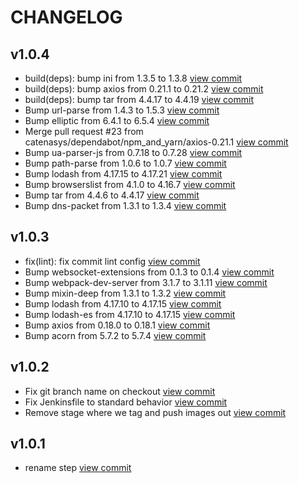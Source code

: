 # CHANGELOG

## v1.0.4

* build(deps): bump ini from 1.3.5 to 1.3.8 [view commit](https://github.com/catenasys/xo-demo/commit/13c64403bfbe7627c2fbd247c20effc64a3b0fe2)
* build(deps): bump axios from 0.21.1 to 0.21.2 [view commit](https://github.com/catenasys/xo-demo/commit/0d9a5bf4af7331eceac68ca77dffc9036e04f199)
* build(deps): bump tar from 4.4.17 to 4.4.19 [view commit](https://github.com/catenasys/xo-demo/commit/e5f287c1c97a1d9f1275d2335b5224e9209d5fbc)
* Bump url-parse from 1.4.3 to 1.5.3 [view commit](https://github.com/catenasys/xo-demo/commit/4499312bf7913e72ed94cef6e2fb3be353eabdcc)
* Bump elliptic from 6.4.1 to 6.5.4 [view commit](https://github.com/catenasys/xo-demo/commit/318e9d386a18ca6c6289e1325d03093efaf60639)
* Merge pull request #23 from catenasys/dependabot/npm_and_yarn/axios-0.21.1 [view commit](https://github.com/catenasys/xo-demo/commit/10dff537e33514627e0b481866b650dd04b6db5f)
* Bump ua-parser-js from 0.7.18 to 0.7.28 [view commit](https://github.com/catenasys/xo-demo/commit/ea9b3f357df4c9dee453035bb5cbdc8aaf4ba121)
* Bump path-parse from 1.0.6 to 1.0.7 [view commit](https://github.com/catenasys/xo-demo/commit/46e35fca00b3537b779b68fc4056c343258f09cd)
* Bump lodash from 4.17.15 to 4.17.21 [view commit](https://github.com/catenasys/xo-demo/commit/5a68ccb70cb760918c724f687c6dda0057001038)
* Bump browserslist from 4.1.0 to 4.16.7 [view commit](https://github.com/catenasys/xo-demo/commit/9447e93fd8842e3a29394a7fa74ca60a7f1058df)
* Bump tar from 4.4.6 to 4.4.17 [view commit](https://github.com/catenasys/xo-demo/commit/946b7d089e75ab71387812a7968f1f0a72106933)
* Bump dns-packet from 1.3.1 to 1.3.4 [view commit](https://github.com/catenasys/xo-demo/commit/09b32735eef6d07d7ea6df075210cbcc27e82ef1)

## v1.0.3

* fix(lint): fix commit lint config [view commit](https://github.com/catenasys/xo-demo/commit/a8e099b531e3d8d8b96abd806ee470729c5ee077)
* Bump websocket-extensions from 0.1.3 to 0.1.4 [view commit](https://github.com/catenasys/xo-demo/commit/ac1424307fdf9ca894380abbb42177504dbf1dca)
* Bump webpack-dev-server from 3.1.7 to 3.1.11 [view commit](https://github.com/catenasys/xo-demo/commit/2eecd35281be339722ea9bfc6737ceb6efcd237a)
* Bump mixin-deep from 1.3.1 to 1.3.2 [view commit](https://github.com/catenasys/xo-demo/commit/7505d3659e577f8e58e7eb984440bfbc056c8b95)
* Bump lodash from 4.17.10 to 4.17.15 [view commit](https://github.com/catenasys/xo-demo/commit/909a88c9b0feb408c1ddf76ca3cd721a932c52c4)
* Bump lodash-es from 4.17.10 to 4.17.15 [view commit](https://github.com/catenasys/xo-demo/commit/4f152ca43654058e7483722c854da4796b9e8212)
* Bump axios from 0.18.0 to 0.18.1 [view commit](https://github.com/catenasys/xo-demo/commit/e22b039b26fd5ee5a5b3883293ce8b31335f0ef3)
* Bump acorn from 5.7.2 to 5.7.4 [view commit](https://github.com/catenasys/xo-demo/commit/b70fd29528993cbf1b91d0e680c554c8d966b21a)

## v1.0.2

* Fix git branch name on checkout [view commit](https://github.com/catenasys/xo-demo/commit/28c737a04b4dcb82d1f15759c848d46c69e21319)
* Fix Jenkinsfile to standard behavior [view commit](https://github.com/catenasys/xo-demo/commit/50039e4f74d219da8555d5074f7357029c86c197)
* Remove stage where we tag and push images out [view commit](https://github.com/catenasys/xo-demo/commit/e4278288541f794951718940e8c71f4644d9d831)

## v1.0.1

* rename step [view commit](https://github.com/catenasys/xo-demo/commit/43576aa07c64e27fdb9ac7ef3fa0ecdcfcfdc834)

